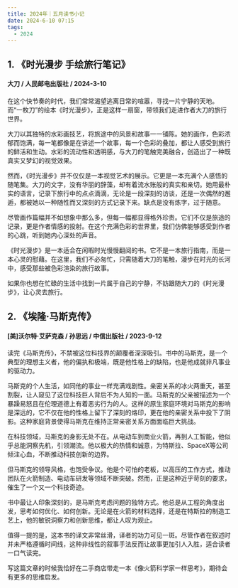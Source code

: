 ```yaml
---
title: 2024年｜五月读书小记
date: 2024-6-10 07:15
tags:
  - 2024
---
```

## **1. 《时光漫步 手绘旅行笔记》**

#### 大刀 / 人民邮电出版社 / 2024-3-10

在这个快节奏的时代，我们常常渴望逃离日常的喧嚣，寻找一片宁静的天地。而“一枚刀”的绘本《时光漫步》，正是这样一扇窗，带领我们走进作者大刀的旅行世界。

大刀以其独特的水彩画技艺，将旅途中的风景和故事一一铺陈。她的画作，色彩浓郁而饱满，每一笔都像是在讲述一个故事，每一个色彩的叠加，都让人感受到旅行的鲜活和生动。水彩的流动性和透明感，与大刀的笔触完美融合，创造出了一种既真实又梦幻的视觉效果。

然而，《时光漫步》并不仅仅是一本视觉艺术的展示。它更是一本充满个人感悟的随笔集。大刀的文字，没有华丽的辞藻，却有着流水账般的真实和亲切。她用最朴实的语言，记录下旅行中的点点滴滴，无论是一段深刻的访谈，还是一次偶然的邂逅，都被她以一种随性而又深刻的方式记录下来。缺点是没有炼字，过于随意。

尽管画作篇幅并不如想象中那么多，但每一幅都显得格外珍贵。它们不仅是旅途的记录，更是作者情感的投射。在这个充满色彩的世界里，我们仿佛能够感受到作者的心跳，听到她内心深处的声音。

《时光漫步》是一本适合在闲暇时光慢慢翻阅的书。它不是一本旅行指南，而是一本心灵的慰藉。在这里，我们不必匆忙，只需随着大刀的笔触，漫步在时光的长河中，感受那些被色彩渲染的旅行故事。

如果你也想在忙碌的生活中找到一片属于自己的宁静，不妨跟随大刀的《时光漫步》，让心灵去旅行。

## 2. 《埃隆·马斯克传》  
#### [美]沃尔特·艾萨克森 / 孙思远 / 中信出版社 / 2023-9-12

读完《马斯克传》，不禁被这位科技界的颠覆者深深吸引。书中的马斯克，是一个典型的理想主义者，他的偏执和极端，既是他性格上的缺陷，也是他成就非凡事业的驱动力。

马斯克的个人生活，如同他的事业一样充满戏剧性。亲密关系的冰火两重天，甚至割裂，让人窥见了这位科技巨人背后不为人知的一面。马斯克的父亲被描述为一个暴躁易怒且在伦理道德上有着恶劣行为的人。这样的原生家庭环境对马斯克的影响是深远的，它不仅在他的性格上留下了深刻的烙印，更在他的亲密关系中投下了阴影。这种家庭背景使得马斯克在维持正常亲密关系方面面临巨大挑战。

在科技领域，马斯克的身影无处不在。从电动车到商业火箭，再到人工智能，他似乎总能洞察先机，引领潮流。他以极大的热情和诚意，为特斯拉、SpaceX等公司倾注心血，不断推动科技创新的边界。

但马斯克的领导风格，也饱受争议。他是个可怕的老板，以高压的工作方式，推动团队在火箭制造、电动车研发等领域不断突破。然而，正是这种近乎苛刻的要求，催生了一个又一个科技奇迹。

书中最让人印象深刻的，是马斯克考虑问题的独特方式。他总是从工程的角度出发，思考如何优化、如何创新。无论是在火箭的材料选择，还是在特斯拉的制造工艺上，他的敏锐洞察力和创新思维，都让人叹为观止。

值得一提的是，这本书的译文非常丝滑，译者的功力可见一斑。尽管作者在叙述时并未严格遵循时间线，这种非线性的叙事手法反而让故事更加引人入胜，适合读者一口气读完。

写这篇文章的时候我恰好在二手商店带走一本《像火箭科学家一样思考》，期待会有更多的思维启发。